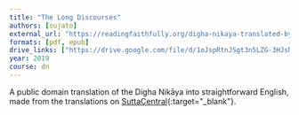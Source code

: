 ```yaml
---
title: "The Long Discourses"
authors: [sujato]
external_url: "https://readingfaithfully.org/digha-nikaya-translated-by-bhikkhu-sujato-free-epub-kindle-pdf/"
formats: [pdf, epub]
drive_links: ["https://drive.google.com/file/d/1oJspRtnJSgt3n5LZG-3HJsM1pOQSvyiH/view?usp=drivesdk", "https://drive.google.com/file/d/1HvcK9WzhGwIlrR4lv9TX3UbqVjL69mgz/view?usp=drivesdk"]
year: 2019
course: dn
---
```


A public domain translation of the Digha Nikāya into straightforward English, made from the translations on [SuttaCentral](https://suttacentral.net/dn){:target="_blank"}.
